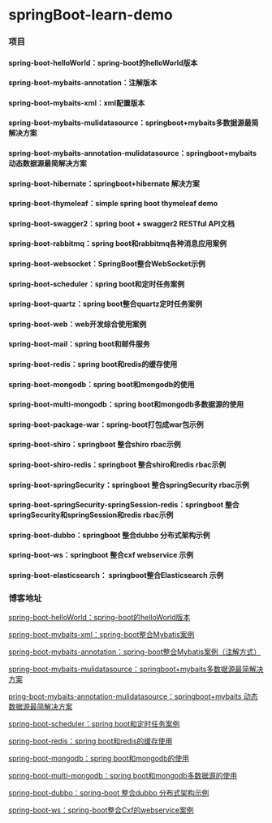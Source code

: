 # springBoot-learn-demo

### 项目
#### spring-boot-helloWorld：spring-boot的helloWorld版本
#### spring-boot-mybaits-annotation：注解版本
#### spring-boot-mybaits-xml：xml配置版本
#### spring-boot-mybaits-mulidatasource：springboot+mybaits多数据源最简解决方案
#### spring-boot-mybaits-annotation-mulidatasource：springboot+mybaits 动态数据源最简解决方案
#### spring-boot-hibernate：springboot+hibernate 解决方案
#### spring-boot-thymeleaf：simple spring boot thymeleaf demo
#### spring-boot-swagger2：spring boot + swagger2 RESTful API文档
#### spring-boot-rabbitmq：spring boot和rabbitmq各种消息应用案例
#### spring-boot-websocket：SpringBoot整合WebSocket示例
#### spring-boot-scheduler：spring boot和定时任务案例
#### spring-boot-quartz：spring boot整合quartz定时任务案例
#### spring-boot-web：web开发综合使用案例
#### spring-boot-mail：spring boot和邮件服务
#### spring-boot-redis：spring boot和redis的缓存使用
#### spring-boot-mongodb：spring boot和mongodb的使用
#### spring-boot-multi-mongodb：spring boot和mongodb多数据源的使用
#### spring-boot-package-war：spring-boot打包成war包示例
#### spring-boot-shiro：springboot 整合shiro rbac示例
#### spring-boot-shiro-redis：springboot 整合shiro和redis rbac示例
#### spring-boot-springSecurity：springboot 整合springSecurity rbac示例
#### spring-boot-springSecurity-springSession-redis：springboot 整合springSecurity和springSession和redis  rbac示例
#### spring-boot-dubbo：springboot 整合dubbo 分布式架构示例
#### spring-boot-ws：springboot 整合cxf webservice 示例
#### spring-boot-elasticsearch： springboot整合Elasticsearch 示例




### 博客地址
[spring-boot-helloWorld：spring-boot的helloWorld版本](http://www.cnblogs.com/nbfujx/p/7865787.html)  </br>

[spring-boot-mybaits-xml：spring-boot整合Mybatis案例](http://www.cnblogs.com/nbfujx/p/7865968.html) </br>

[spring-boot-mybaits-annotation：spring-boot整合Mybatis案例（注解方式）](http://www.cnblogs.com/nbfujx/p/7942055.html) </br>

[spring-boot-mybaits-mulidatasource：springboot+mybaits多数据源最简解决方案](http://www.cnblogs.com/nbfujx/p/7999196.html) </br>

[pring-boot-mybaits-annotation-mulidatasource：springboot+mybaits 动态数据源最简解决方案](http://www.cnblogs.com/nbfujx/p/7999669.html) </br>

[spring-boot-scheduler：spring boot和定时任务案例](http://www.cnblogs.com/nbfujx/p/7994808.html) </br>

[spring-boot-redis：spring boot和redis的缓存使用](http://www.cnblogs.com/nbfujx/p/7994988.html) </br>

[spring-boot-mongodb：spring boot和mongodb的使用](http://www.cnblogs.com/nbfujx/p/7999171.html) </br>

[spring-boot-multi-mongodb：spring boot和mongodb多数据源的使用](http://www.cnblogs.com/nbfujx/p/8017806.html) </br>

[spring-boot-dubbo：spring-boot 整合dubbo 分布式架构示例](http://www.cnblogs.com/nbfujx/p/7884434.html) </br>

[spring-boot-ws：spring-boot整合Cxf的webservice案例](http://www.cnblogs.com/nbfujx/p/7905889.html) 


